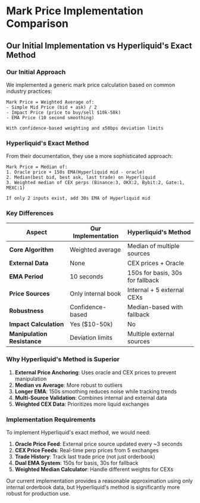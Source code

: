 # Mark Price Implementation Comparison

## Our Initial Implementation vs Hyperliquid's Exact Method

### Our Initial Approach
We implemented a generic mark price calculation based on common industry practices:

```
Mark Price = Weighted Average of:
- Simple Mid Price (bid + ask) / 2
- Impact Price (price to buy/sell $10k-50k)
- EMA Price (10 second smoothing)

With confidence-based weighting and ±50bps deviation limits
```

### Hyperliquid's Exact Method
From their documentation, they use a more sophisticated approach:

```
Mark Price = Median of:
1. Oracle price + 150s EMA(Hyperliquid mid - oracle)
2. Median(best bid, best ask, last trade) on Hyperliquid
3. Weighted median of CEX perps (Binance:3, OKX:2, Bybit:2, Gate:1, MEXC:1)

If only 2 inputs exist, add 30s EMA of Hyperliquid mid
```

### Key Differences

| Aspect | Our Implementation | Hyperliquid's Method |
|--------|-------------------|---------------------|
| **Core Algorithm** | Weighted average | Median of multiple sources |
| **External Data** | None | CEX prices + Oracle |
| **EMA Period** | 10 seconds | 150s for basis, 30s for fallback |
| **Price Sources** | Only internal book | Internal + 5 external CEXs |
| **Robustness** | Confidence-based | Median-based with fallback |
| **Impact Calculation** | Yes ($10-50k) | No |
| **Manipulation Resistance** | Deviation limits | Multiple external sources |

### Why Hyperliquid's Method is Superior

1. **External Price Anchoring**: Uses oracle and CEX prices to prevent manipulation
2. **Median vs Average**: More robust to outliers
3. **Longer EMA**: 150s smoothing reduces noise while tracking trends
4. **Multi-Source Validation**: Combines internal and external data
5. **Weighted CEX Data**: Prioritizes more liquid exchanges

### Implementation Requirements

To implement Hyperliquid's exact method, we would need:

1. **Oracle Price Feed**: External price source updated every ~3 seconds
2. **CEX Price Feeds**: Real-time perp prices from 5 exchanges
3. **Trade History**: Track last trade price (not just orderbook)
4. **Dual EMA System**: 150s for basis, 30s for fallback
5. **Weighted Median Calculator**: Handle different weights for CEXs

Our current implementation provides a reasonable approximation using only internal orderbook data, but Hyperliquid's method is significantly more robust for production use.